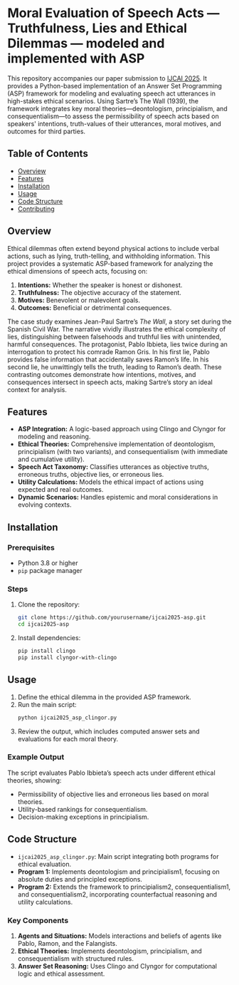 
# Moral Evaluation of Speech Acts — Truthfulness, Lies and Ethical Dilemmas — modeled and implemented with ASP

This repository accompanies our paper submission to [IJCAI 2025](https://2025.ijcai.org). It provides a Python-based implementation of an Answer Set Programming (ASP) framework for modeling and evaluating speech act utterances in high-stakes ethical scenarios. Using Sartre’s The Wall (1939), the framework integrates key moral theories—deontologism, principialism, and consequentialism—to assess the permissibility of speech acts based on speakers' intentions, truth-values of their utterances, moral motives, and outcomes for third parties.

## Table of Contents

- [Overview](#overview)
- [Features](#features)
- [Installation](#installation)
- [Usage](#usage)
- [Code Structure](#code-structure)
- [Contributing](#contributing)

## Overview

Ethical dilemmas often extend beyond physical actions to include verbal actions, such as lying, truth-telling, and withholding information. This project provides a systematic ASP-based framework for analyzing the ethical dimensions of speech acts, focusing on:

1. **Intentions:** Whether the speaker is honest or dishonest.
2. **Truthfulness:** The objective accuracy of the statement.
3. **Motives:** Benevolent or malevolent goals.
4. **Outcomes:** Beneficial or detrimental consequences.

The case study examines Jean-Paul Sartre’s *The Wall*, a story set during the Spanish Civil War. The narrative vividly illustrates the ethical complexity of lies, distinguishing between falsehoods and truthful lies with unintended, harmful consequences. The protagonist, Pablo Ibbieta, lies twice during an interrogation to protect his comrade Ramon Gris. In his first lie, Pablo provides false information that accidentally saves Ramon’s life. In his second lie, he unwittingly tells the truth, leading to Ramon’s death. These contrasting outcomes demonstrate how intentions, motives, and consequences intersect in speech acts, making Sartre’s story an ideal context for analysis.

## Features

- **ASP Integration:** A logic-based approach using Clingo and Clyngor for modeling and reasoning.
- **Ethical Theories:** Comprehensive implementation of deontologism, principialism (with two variants), and consequentialism (with immediate and cumulative utility).
- **Speech Act Taxonomy:** Classifies utterances as objective truths, erroneous truths, objective lies, or erroneous lies.
- **Utility Calculations:** Models the ethical impact of actions using expected and real outcomes.
- **Dynamic Scenarios:** Handles epistemic and moral considerations in evolving contexts.

## Installation

### Prerequisites

- Python 3.8 or higher
- `pip` package manager

### Steps

1. Clone the repository:
   ```bash
   git clone https://github.com/yourusername/ijcai2025-asp.git
   cd ijcai2025-asp
   ```

2. Install dependencies:
   ```bash
   pip install clingo
   pip install clyngor-with-clingo
   ```

## Usage

1. Define the ethical dilemma in the provided ASP framework.
2. Run the main script:
   ```bash
   python ijcai2025_asp_clingor.py
   ```
3. Review the output, which includes computed answer sets and evaluations for each moral theory.

### Example Output

The script evaluates Pablo Ibbieta’s speech acts under different ethical theories, showing:
- Permissibility of objective lies and erroneous lies based on moral theories.
- Utility-based rankings for consequentialism.
- Decision-making exceptions in principialism.

## Code Structure

- `ijcai2025_asp_clingor.py`: Main script integrating both programs for ethical evaluation.
- **Program 1:** Implements deontologism and principialism1, focusing on absolute duties and principled exceptions.
- **Program 2:** Extends the framework to principialism2, consequentialism1, and consequentialism2, incorporating counterfactual reasoning and utility calculations.

### Key Components

1. **Agents and Situations:** Models interactions and beliefs of agents like Pablo, Ramon, and the Falangists.
2. **Ethical Theories:** Implements deontologism, principialism, and consequentialism with structured rules.
3. **Answer Set Reasoning:** Uses Clingo and Clyngor for computational logic and ethical assessment.


